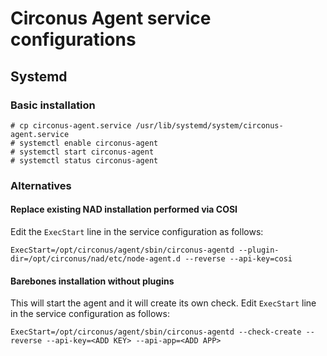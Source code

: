 # Circonus Agent service configurations

## Systemd

### Basic installation

```
# cp circonus-agent.service /usr/lib/systemd/system/circonus-agent.service
# systemctl enable circonus-agent
# systemctl start circonus-agent
# systemctl status circonus-agent
```

### Alternatives

#### Replace existing NAD installation performed via COSI

Edit the `ExecStart` line in the service configuration as follows:

```
ExecStart=/opt/circonus/agent/sbin/circonus-agentd --plugin-dir=/opt/circonus/nad/etc/node-agent.d --reverse --api-key=cosi
```

#### Barebones installation without plugins

This will start the agent and it will create its own check. Edit `ExecStart` line in the service configuration as follows:

```
ExecStart=/opt/circonus/agent/sbin/circonus-agentd --check-create --reverse --api-key=<ADD KEY> --api-app=<ADD APP>
```
